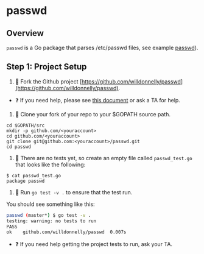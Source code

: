 # passwd

## Overview

`passwd` is a Go package that parses /etc/passwd files, see example [passwd](example_passwd)).

## Step 1: Project Setup

1. :star2: Fork the Github project [https://github.com/willdonnelly/passwd](https://github.com/willdonnelly/passwd).

  * :question: If you need help, please see [this document](https://help.github.com/articles/fork-a-repo/) or ask a TA for help.

1. :star2: Clone your fork of your repo to your $GOPATH source path.

```
cd $GOPATH/src 
mkdir -p github.com/<youraccount>
cd github.com/<youraccount>
git clone git@github.com:<youraccount>/passwd.git
cd passwd
```

1. :star2: There are no tests yet, so create an empty file called `passwd_test.go` that looks like the following:

```
$ cat passwd_test.go
package passwd
```

1. :star2: Run `go test -v .` to ensure that the test run.

You should see something like this:

```bash
passwd (master*) $ go test -v .
testing: warning: no tests to run
PASS
ok    github.com/willdonnelly/passwd  0.007s
```

  * :question: If you need help getting the project tests to run, ask your TA.

